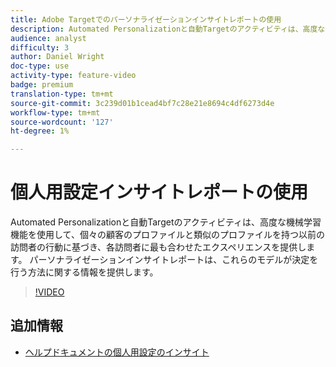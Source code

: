 ```yaml
---
title: Adobe Targetでのパーソナライゼーションインサイトレポートの使用
description: Automated Personalizationと自動Targetのアクティビティは、高度な機械学習機能を使用して、個々の顧客のプロファイルと類似のプロファイルを持つ以前の訪問者の行動に基づき、各訪問者に最も合わせたエクスペリエンスを提供します。 パーソナライゼーションインサイトレポートは、これらのモデルが決定を行う方法に関する情報を提供します。
audience: analyst
difficulty: 3
author: Daniel Wright
doc-type: use
activity-type: feature-video
badge: premium
translation-type: tm+mt
source-git-commit: 3c239d01b1cead4bf7c28e21e8694c4df6273d4e
workflow-type: tm+mt
source-wordcount: '127'
ht-degree: 1%

---
```



# 個人用設定インサイトレポートの使用

Automated Personalizationと自動Targetのアクティビティは、高度な機械学習機能を使用して、個々の顧客のプロファイルと類似のプロファイルを持つ以前の訪問者の行動に基づき、各訪問者に最も合わせたエクスペリエンスを提供します。 パーソナライゼーションインサイトレポートは、これらのモデルが決定を行う方法に関する情報を提供します。

>[!VIDEO](https://video.tv.adobe.com/v/25601/?quality=12)

## 追加情報

* [ヘルプドキュメントの個人用設定のインサイト](https://docs.adobe.com/content/help/en/target/using/reports/insights/personalization-insights-reports.html)